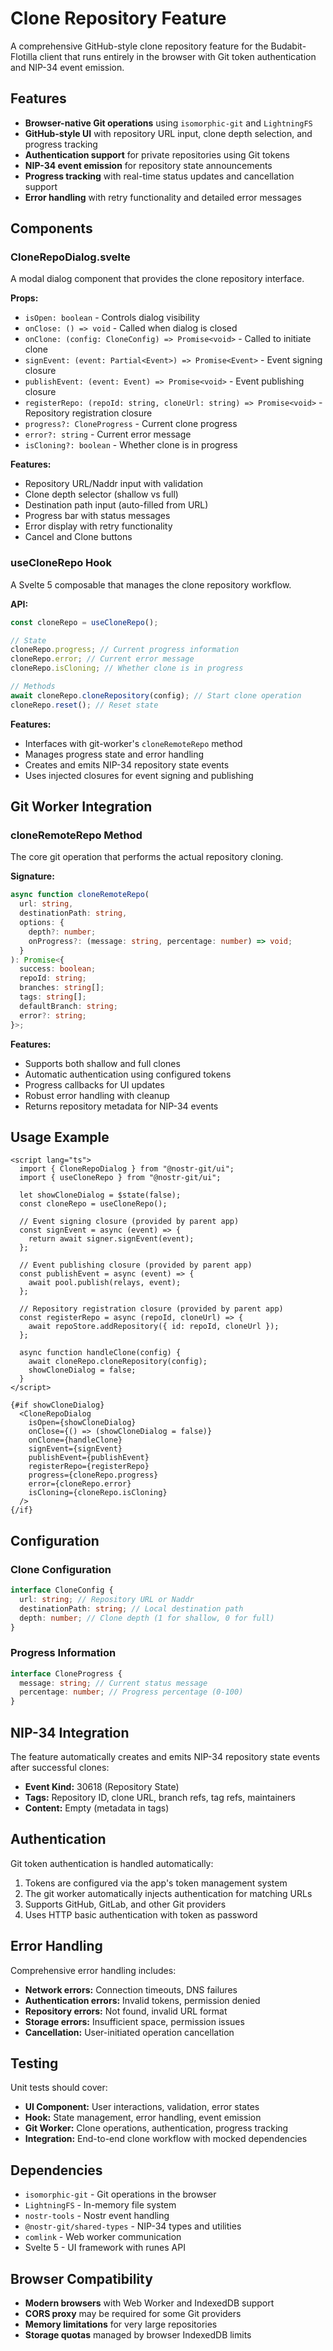 # Clone Repository Feature

A comprehensive GitHub-style clone repository feature for the Budabit-Flotilla client that runs entirely in the browser with Git token authentication and NIP-34 event emission.

## Features

- **Browser-native Git operations** using `isomorphic-git` and `LightningFS`
- **GitHub-style UI** with repository URL input, clone depth selection, and progress tracking
- **Authentication support** for private repositories using Git tokens
- **NIP-34 event emission** for repository state announcements
- **Progress tracking** with real-time status updates and cancellation support
- **Error handling** with retry functionality and detailed error messages

## Components

### CloneRepoDialog.svelte

A modal dialog component that provides the clone repository interface.

**Props:**

- `isOpen: boolean` - Controls dialog visibility
- `onClose: () => void` - Called when dialog is closed
- `onClone: (config: CloneConfig) => Promise<void>` - Called to initiate clone
- `signEvent: (event: Partial<Event>) => Promise<Event>` - Event signing closure
- `publishEvent: (event: Event) => Promise<void>` - Event publishing closure
- `registerRepo: (repoId: string, cloneUrl: string) => Promise<void>` - Repository registration closure
- `progress?: CloneProgress` - Current clone progress
- `error?: string` - Current error message
- `isCloning?: boolean` - Whether clone is in progress

**Features:**

- Repository URL/Naddr input with validation
- Clone depth selector (shallow vs full)
- Destination path input (auto-filled from URL)
- Progress bar with status messages
- Error display with retry functionality
- Cancel and Clone buttons

### useCloneRepo Hook

A Svelte 5 composable that manages the clone repository workflow.

**API:**

```typescript
const cloneRepo = useCloneRepo();

// State
cloneRepo.progress; // Current progress information
cloneRepo.error; // Current error message
cloneRepo.isCloning; // Whether clone is in progress

// Methods
await cloneRepo.cloneRepository(config); // Start clone operation
cloneRepo.reset(); // Reset state
```

**Features:**

- Interfaces with git-worker's `cloneRemoteRepo` method
- Manages progress state and error handling
- Creates and emits NIP-34 repository state events
- Uses injected closures for event signing and publishing

## Git Worker Integration

### cloneRemoteRepo Method

The core git operation that performs the actual repository cloning.

**Signature:**

```typescript
async function cloneRemoteRepo(
  url: string,
  destinationPath: string,
  options: {
    depth?: number;
    onProgress?: (message: string, percentage: number) => void;
  }
): Promise<{
  success: boolean;
  repoId: string;
  branches: string[];
  tags: string[];
  defaultBranch: string;
  error?: string;
}>;
```

**Features:**

- Supports both shallow and full clones
- Automatic authentication using configured tokens
- Progress callbacks for UI updates
- Robust error handling with cleanup
- Returns repository metadata for NIP-34 events

## Usage Example

```svelte
<script lang="ts">
  import { CloneRepoDialog } from "@nostr-git/ui";
  import { useCloneRepo } from "@nostr-git/ui";

  let showCloneDialog = $state(false);
  const cloneRepo = useCloneRepo();

  // Event signing closure (provided by parent app)
  const signEvent = async (event) => {
    return await signer.signEvent(event);
  };

  // Event publishing closure (provided by parent app)
  const publishEvent = async (event) => {
    await pool.publish(relays, event);
  };

  // Repository registration closure (provided by parent app)
  const registerRepo = async (repoId, cloneUrl) => {
    await repoStore.addRepository({ id: repoId, cloneUrl });
  };

  async function handleClone(config) {
    await cloneRepo.cloneRepository(config);
    showCloneDialog = false;
  }
</script>

{#if showCloneDialog}
  <CloneRepoDialog
    isOpen={showCloneDialog}
    onClose={() => (showCloneDialog = false)}
    onClone={handleClone}
    signEvent={signEvent}
    publishEvent={publishEvent}
    registerRepo={registerRepo}
    progress={cloneRepo.progress}
    error={cloneRepo.error}
    isCloning={cloneRepo.isCloning}
  />
{/if}
```

## Configuration

### Clone Configuration

```typescript
interface CloneConfig {
  url: string; // Repository URL or Naddr
  destinationPath: string; // Local destination path
  depth: number; // Clone depth (1 for shallow, 0 for full)
}
```

### Progress Information

```typescript
interface CloneProgress {
  message: string; // Current status message
  percentage: number; // Progress percentage (0-100)
}
```

## NIP-34 Integration

The feature automatically creates and emits NIP-34 repository state events after successful clones:

- **Event Kind:** 30618 (Repository State)
- **Tags:** Repository ID, clone URL, branch refs, tag refs, maintainers
- **Content:** Empty (metadata in tags)

## Authentication

Git token authentication is handled automatically:

1. Tokens are configured via the app's token management system
2. The git worker automatically injects authentication for matching URLs
3. Supports GitHub, GitLab, and other Git providers
4. Uses HTTP basic authentication with token as password

## Error Handling

Comprehensive error handling includes:

- **Network errors:** Connection timeouts, DNS failures
- **Authentication errors:** Invalid tokens, permission denied
- **Repository errors:** Not found, invalid URL format
- **Storage errors:** Insufficient space, permission issues
- **Cancellation:** User-initiated operation cancellation

## Testing

Unit tests should cover:

- **UI Component:** User interactions, validation, error states
- **Hook:** State management, error handling, event emission
- **Git Worker:** Clone operations, authentication, progress tracking
- **Integration:** End-to-end clone workflow with mocked dependencies

## Dependencies

- `isomorphic-git` - Git operations in the browser
- `LightningFS` - In-memory file system
- `nostr-tools` - Nostr event handling
- `@nostr-git/shared-types` - NIP-34 types and utilities
- `comlink` - Web worker communication
- Svelte 5 - UI framework with runes API

## Browser Compatibility

- **Modern browsers** with Web Worker and IndexedDB support
- **CORS proxy** may be required for some Git providers
- **Memory limitations** for very large repositories
- **Storage quotas** managed by browser IndexedDB limits
